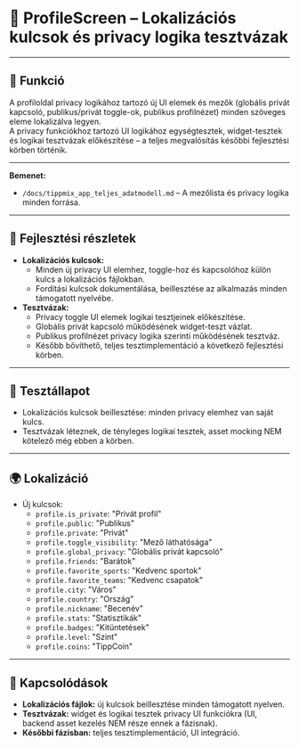# 👤 ProfileScreen – Lokalizációs kulcsok és privacy logika tesztvázak

---

## 🎯 Funkció

A profiloldal privacy logikához tartozó új UI elemek és mezők (globális privát kapcsoló, publikus/privát toggle-ok, publikus profilnézet) minden szöveges eleme lokalizálva legyen.  
A privacy funkciókhoz tartozó UI logikához egységtesztek, widget-tesztek és logikai tesztvázak előkészítése – a teljes megvalósítás későbbi fejlesztési körben történik.

---

**Bemenet:**
- `/docs/tippmix_app_teljes_adatmodell.md` – A mezőlista és privacy logika minden forrása.

---

## 🧠 Fejlesztési részletek

- **Lokalizációs kulcsok:**  
  - Minden új privacy UI elemhez, toggle-hoz és kapcsolóhoz külön kulcs a lokalizációs fájlokban.
  - Fordítási kulcsok dokumentálása, beillesztése az alkalmazás minden támogatott nyelvébe.
- **Tesztvázak:**  
  - Privacy toggle UI elemek logikai tesztjeinek előkészítése.
  - Globális privát kapcsoló működésének widget-teszt vázlat.
  - Publikus profilnézet privacy logika szerinti működésének tesztváz.
  - Később bővíthető, teljes tesztimplementáció a következő fejlesztési körben.

---

## 🧪 Tesztállapot

- Lokalizációs kulcsok beillesztése: minden privacy elemhez van saját kulcs.
- Tesztvázak léteznek, de tényleges logikai tesztek, asset mocking NEM kötelező még ebben a körben.

---

## 🌍 Lokalizáció

- Új kulcsok:
  - `profile.is_private`: "Privát profil"
  - `profile.public`: "Publikus"
  - `profile.private`: "Privát"
  - `profile.toggle_visibility`: "Mező láthatósága"
  - `profile.global_privacy`: "Globális privát kapcsoló"
  - `profile.friends`: "Barátok"
  - `profile.favorite_sports`: "Kedvenc sportok"
  - `profile.favorite_teams`: "Kedvenc csapatok"
  - `profile.city`: "Város"
  - `profile.country`: "Ország"
  - `profile.nickname`: "Becenév"
  - `profile.stats`: "Statisztikák"
  - `profile.badges`: "Kitüntetések"
  - `profile.level`: "Szint"
  - `profile.coins`: "TippCoin"

---

## 📎 Kapcsolódások

- **Lokalizációs fájlok:** új kulcsok beillesztése minden támogatott nyelven.
- **Tesztvázak:** widget és logikai tesztek privacy UI funkciókra (UI, backend asset kezelés NEM része ennek a fázisnak).
- **Későbbi fázisban:** teljes tesztimplementáció, UI integráció.
